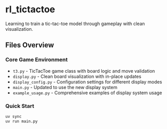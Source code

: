 # rl_tictactoe
Learning to train a tic-tac-toe model through gameplay with clean visualization.

## Files Overview

### Core Game Environment
* `t3.py` - TicTacToe game class with board logic and move validation
* `display.py` - Clean board visualization with in-place updates
* `display_config.py` - Configuration settings for different display modes
* `main.py` - Updated to use the new display system
* `example_usage.py` - Comprehensive examples of display system usage

### Quick Start
```bash
uv sync
uv run main.py 
```
